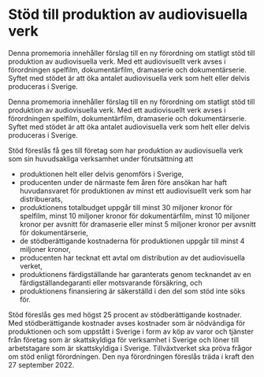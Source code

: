 # Stöd till produktion av audiovisuella verk

Denna promemoria innehåller förslag till en ny förordning om statligt stöd till produktion av audiovisuella verk. Med ett audiovisuellt verk avses i förordningen spelfilm, dokumentärfilm, dramaserie och dokumentärserie. Syftet med stödet är att öka antalet audiovisuella verk som helt eller delvis produceras i Sverige.

Denna promemoria innehåller förslag till en ny förordning om statligt stöd till produktion av audiovisuella verk. Med ett audiovisuellt verk avses i förordningen spelfilm, dokumentärfilm, dramaserie och dokumentärserie. Syftet med stödet är att öka antalet audiovisuella verk som helt eller delvis produceras i Sverige.

Stöd föreslås få ges till företag som har produktion av audiovisuella verk som sin huvudsakliga verksamhet under förutsättning att

* produktionen helt eller delvis genomförs i Sverige,
* producenten under de närmaste fem åren före ansökan har haft huvudansvaret för produktionen av minst ett audiovisuellt verk som har distribuerats,
* produktionens totalbudget uppgår till minst 30 miljoner kronor för spelfilm, minst 10 miljoner kronor för dokumentärfilm, minst 10 miljoner kronor per avsnitt för dramaserie eller minst 5 miljoner kronor per avsnitt för dokumentärserie,
* de stödberättigande kostnaderna för produktionen uppgår till minst 4 miljoner kronor,
* producenten har tecknat ett avtal om distribution av det audiovisuella verket,
* produktionens färdigställande har garanterats genom tecknandet av en färdigställandegaranti eller motsvarande försäkring, och
* produktionens finansiering är säkerställd i den del som stöd inte söks för.

Stöd föreslås ges med högst 25 procent av stödberättigande kostnader. Med stödberättigande kostnader avses kostnader som är nödvändiga för produktionen och som uppstått i Sverige i form av köp av varor och tjänster från företag som är skattskyldiga för verksamhet i Sverige och löner till arbetstagare som är skattskyldiga i Sverige. Tillväxtverket ska pröva frågor om stöd enligt förordningen. Den nya förordningen föreslås träda i kraft den 27 september 2022.

